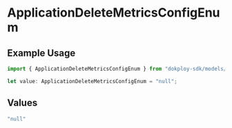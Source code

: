 # ApplicationDeleteMetricsConfigEnum

## Example Usage

```typescript
import { ApplicationDeleteMetricsConfigEnum } from "dokploy-sdk/models/operations";

let value: ApplicationDeleteMetricsConfigEnum = "null";
```

## Values

```typescript
"null"
```